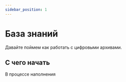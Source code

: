 ```yaml
---
sidebar_position: 1
---
```


# База знаний

Давайте поймем как работать с цифровыми архивами.

## С чего начать

В процессе наполнения